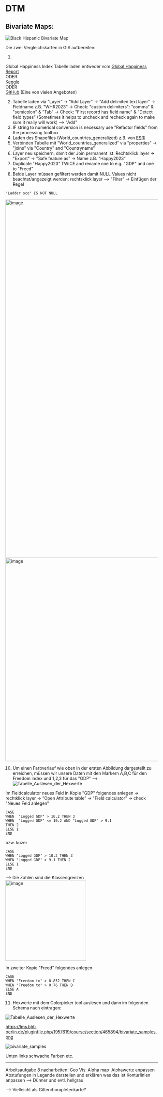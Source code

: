 # DTM
## Bivariate Maps:

![Black Hispanic Bivariate Map](https://github.com/NDautel/DTM/assets/84902755/f65c5c5f-f3b8-4f1a-be39-f2f0d73c0c16)

Die zwei Vergleichskarten in GIS aufbereiten: 
1. <br>
Global Happiness Index Tabelle laden entweder vom [Global Happiness Report](https://happiness-report.s3.amazonaws.com/2023/DataForFigure2.1WHR2023.xls) <br>
ODER <br>
[Keggle](https://www.kaggle.com/datasets/unsdsn/world-happiness)  <br>
ODER  <br>
[GitHub](https://github.com/AminMirlohi/WorldHappinessReport) (Eine von vielen Angeboten)

2. Tabelle laden via "Layer" -> "Add Layer" -> "Add delimited text layer" -> Fieldname z.B. "WHR2023" -> Check: "custom delimiters": "comma" & "semicolon" & "Tab" -> Check: "First record has field name" & "Detect field types" (Sometimes it helps to uncheck and recheck again to make sure it really will work) --> "Add"
3. IF string to numerical conversion is necessary use "Refactor fields" from the processing toolbox.  
4. Laden des Shapefiles (World_countries_generalized) z.B. von [ESRI](https://hub.arcgis.com/datasets/2b93b06dc0dc4e809d3c8db5cb96ba69/explore)
5. Verbinden Tabelle mit "World_countries_generalized"  via "properties" -> "joins" via "Country" and "Countryname" 
6. Layer neu speichern, damit der Join permanent ist: Rechtsklick layer -> "Export" -> "Safe feature as" -> Name z.B. "Happy2023"
7. Duplicate "Happy2023" TWICE and rename one to e.g. "GDP" and one to "Freed"
8. Beide Layer müssen gefiltert werden damit NULL Values nicht beachtet/angezeigt werden:
rechtsklick layer --> "Filter" -> Einfügen der Regel
 ```
 "Ladder sco" IS NOT NULL
  ```
<img width="1179" alt="image" src="https://github.com/NDautel/DTM/assets/84902755/835a6db9-27da-40ee-9efe-ddf690008b31">

<img width="669" alt="image" src="https://github.com/NDautel/DTM/assets/84902755/ad58f5e5-0224-4070-944f-1a7a652e8f00">

10. Um einen Farbverlauf wie oben in der ersten Abbildung dargestellt zu erreichen, müssen wir unsere Daten mit den Markern A,B,C für den Freedom index und 1,2,3 für das "GDP" --> 
![Tabelle_Auslesen_der_Hexwerte](https://github.com/NDautel/DTM/assets/84902755/8b22cadc-0ee4-4686-b6c2-ceadc9ca1a88)

Im Fieldcalculator neues Feld in Kopie "GDP" folgendes anlegen -> rechtklick layer -> "Open Attribute table" -> "Field calculator" -> check "Neues Feld anlegen" 
 ```
CASE 
WHEN  "Logged GDP" > 10.2 THEN 3
WHEN  "Logged GDP" <= 10.2 AND "Logged GDP" > 9.1
THEN 2
ELSE 1
END
```
bzw. küzer

```
CASE 
WHEN "Logged GDP" > 10.2 THEN 3
WHEN "Logged GDP" > 9.1 THEN 2
ELSE 1
END
```
--> Die Zahlen sind die Klassengrenzen <br>
<img width="266" alt="image" src="https://github.com/NDautel/DTM/assets/84902755/6a567910-b39e-4006-94a0-9a75f00ea671">

In zweiter Kopie "Freed" folgendes anlegen 
```
CASE 
WHEN "Freedom to" > 0.852 THEN C
WHEN "Freedom to" > 0.76 THEN B
ELSE A
END
```
11. Hexwerte mit dem Colorpicker tool auslesen und dann im folgenden Schema nach eintragen:

![Tabelle_Auslesen_der_Hexwerte](https://github.com/NDautel/DTM/assets/84902755/8b22cadc-0ee4-4686-b6c2-ceadc9ca1a88)

https://lms.bht-berlin.de/pluginfile.php/1957619/course/section/465894/bivariate_samples.png

![bivariate_samples](https://github.com/NDautel/DTM/assets/84902755/ad69e3a5-b11f-4a10-9eb8-599f7b6d095d)


Unten links schwache Farben etc. 




___

Arbeitsaufgabe 8 nacharbeiten: 
Geo Vis: Alpha map  Alphawerte anpassen
Abstufungen in Legende darstellen und erklären was das ist
Konturlinien anpassen —> Dünner und evtl. hellgrau


—> Vielleicht als Gitterchoropletenkarte?
